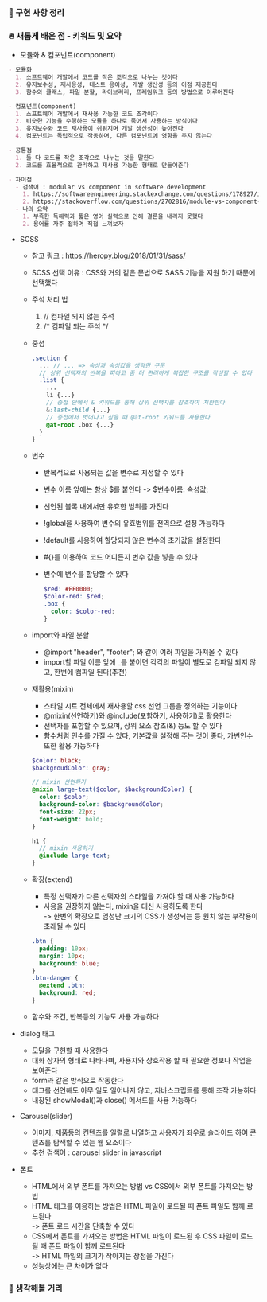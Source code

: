 ### **📰 구현 사항 정리**

### **🔥 새롭게 배운 점 - 키워드 및 요약**

-  모듈화 & 컴포넌트(component)

```markdown
- 모듈화
  1. 소프트웨어 개발에서 코드를 작은 조각으로 나누는 것이다
  2. 유지보수성, 재사용성, 테스트 용이성, 개발 생산성 등의 이점 제공한다
  3. 함수와 클래스, 파일 분할, 라이브러리, 프레임워크 등의 방법으로 이루어진다

- 컴포넌트(component)
  1. 소프트웨어 개발에서 재사용 가능한 코드 조각이다
  2. 비슷한 기능을 수행하는 모듈을 하나로 묶어서 사용하는 방식이다
  3. 유지보수와 코드 재사용이 쉬워지며 개발 생산성이 높아진다
  4. 컴포넌트는 독립적으로 작동하며, 다른 컴포넌트에 영향을 주지 않는다

- 공통점
  1. 둘 다 코드를 작은 조각으로 나누는 것을 말한다
  2. 코드를 효율적으로 관리하고 재사용 가능한 형태로 만들어준다

- 차이점
  - 검색어 : modular vs component in software development
    1. https://softwareengineering.stackexchange.com/questions/178927/is-there-a-difference-between-a-component-and-a-module
    2. https://stackoverflow.com/questions/2702816/module-vs-component-design
  - 나의 요약
    1. 부족한 독해력과 짧은 영어 실력으로 인해 결론을 내리지 못했다
    2. 용어를 자주 접하며 직접 느껴보자
```

- SCSS
  - 참고 링크 : https://heropy.blog/2018/01/31/sass/
  - SCSS 선택 이유 : CSS와 거의 같은 문법으로 SASS 기능을 지원 하기 때문에 선택했다
  - 주석 처리 법
    1. // 컴파일 되지 않는 주석
    2. /* 컴파일 되는 주석 */
    
  - 중첩

    ```SCSS
    .section {
      ... // ... => 속성과 속성값을 생략한 구문
      // 상위 선택자의 반복을 피하고 좀 더 편리하게 복잡한 구조를 작성할 수 있다
      .list {
        ...
        li {...}
        // 중첩 안에서 & 키워드를 통해 상위 선택자를 참조하여 치환한다
        &:last-child {...}
        // 중첩에서 벗어나고 싶을 때 @at-root 키워드를 사용한다
        @at-root .box {...}
      }
    }
    ```
  
  - 변수
    - 반복적으로 사용되는 값을 변수로 지정할 수 있다
    - 변수 이름 앞에는 항상 \$를 붙인다 -> $변수이름: 속성값;
    - 선언된 블록 내에서만 유효한 범위를 가진다
    - !global을 사용하여 변수의 유효범위를 전역으로 설정 가능하다
    - !default를 사용하여 할당되지 않은 변수의 초기값을 설정한다
    - #{}를 이용하여 코드 어디든지 변수 값을 넣을 수 있다
    - 변수에 변수를 할당할 수 있다

      ```SCSS
      $red: #FF0000;
      $color-red: $red;
      .box {
        color: $color-red;
      }
      ```

  - import와 파일 분할
    - @import "header", "footer"; 와 같이 여러 파일을 가져올 수 있다
    - import할 파일 이름 앞에 _를 붙이면 각각의 파일이 별도로 컴파일 되지 않고, 한번에 컴파일 된다(추천)
  - 재활용(mixin)
    - 스타일 시트 전체에서 재사용할 css 선언 그룹을 정의하는 기능이다
    - @mixin(선언하기)와 @include(포함하기, 사용하기)로 활용한다
    - 선택자를 포함할 수 있으며, 상위 요소 참조(&) 등도 할 수 있다
    - 함수처럼 인수를 가질 수 있다, 기본값을 설정해 주는 것이 좋다, 가변인수 또한 활용 가능하다

    ```SCSS
    $color: black;
    $backgroudColor: gray;

    // mixin 선언하기
    @mixin large-text($color, $backgroundColor) {
      color: $color;
      background-color: $backgroundColor;
      font-size: 22px;
      font-weight: bold;
    }

    h1 {
      // mixin 사용하기
      @include large-text;
    }
    ```

  - 확장(extend)
    - 특정 선택자가 다른 선택자의 스타일을 가져야 할 때 사용 가능하다
    - 사용을 권장하지 않는다, mixin을 대신 사용하도록 한다  
    -> 한번의 확장으로 엄청난 크기의 CSS가 생성되는 등 원치 않는 부작용이 초래될 수 있다

    ```SCSS
    .btn {
      padding: 10px;
      margin: 10px;
      background: blue;
    }
    .btn-danger {
      @extend .btn;
      background: red;
    }
    ```

  - 함수와 조건, 반복등의 기능도 사용 가능하다

- dialog 태그
  - 모달을 구현할 때 사용한다
  - 대화 상자의 형태로 나타나며, 사용자와 상호작용 할 때 필요한 정보나 작업을 보여준다
  - form과 같은 방식으로 작동한다
  - 태그를 선언해도 아무 일도 일어나지 않고, 자바스크립트를 통해 조작 가능하다
  - 내장된 showModal()과 close() 메서드를 사용 가능하다

- Carousel(slider)
  - 이미지, 제품등의 컨텐츠를 일렬로 나열하고 사용자가 좌우로 슬라이드 하여 콘텐츠를 탐색할 수 있는 웹 요소이다
  - 추천 검색어 : carousel slider in javascript

- 폰트
  - HTML에서 외부 폰트를 가져오는 방법 vs CSS에서 외부 폰트를 가져오는 방법
  - HTML 태그를 이용하는 방법은 HTML 파일이 로드될 때 폰트 파일도 함께 로드된다  
  -> 폰트 로드 시간을 단축할 수 있다
  - CSS에서 폰트를 가져오는 방법은 HTML 파일이 로드된 후 CSS 파일이 로드될 때 폰트 파일이 함께 로드된다  
  -> HTML 파일의 크기가 작아지는 장점을 가진다
  - 성능상에는 큰 차이가 없다

### **🤔 생각해볼 거리**
